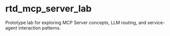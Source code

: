 # rtd_mcp_server_lab
Prototype lab for exploring MCP Server concepts, LLM routing, and service-agent interaction patterns.
